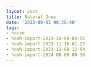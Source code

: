 ```yaml
---
layout: post
title: Natural Ones
date: '2023-09-05 00:36:40'
tags:
- noise
- hash-import-2023-10-06-03-55
- hash-import-2023-11-16-01-27
- hash-import-2023-12-08-12-54
- hash-import-2024-08-08-00-38
---
```


